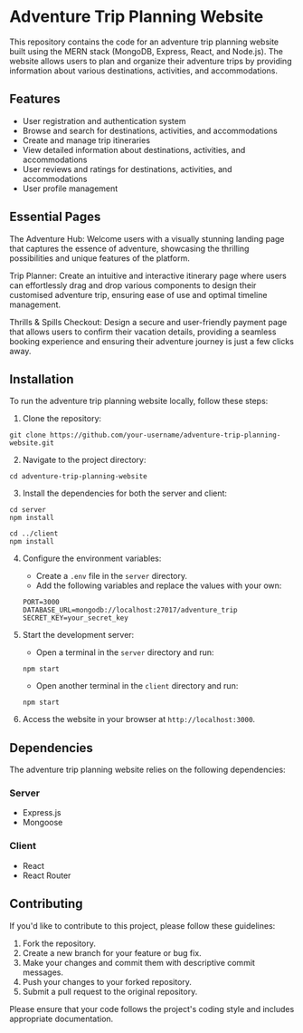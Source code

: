 # Adventure Trip Planning Website

This repository contains the code for an adventure trip planning website built using the MERN stack (MongoDB, Express, React, and Node.js). The website allows users to plan and organize their adventure trips by providing information about various destinations, activities, and accommodations.

## Features

- User registration and authentication system
- Browse and search for destinations, activities, and accommodations
- Create and manage trip itineraries
- View detailed information about destinations, activities, and accommodations
- User reviews and ratings for destinations, activities, and accommodations
- User profile management

## Essential Pages

The Adventure Hub: Welcome users with a visually stunning landing page that captures the
essence of adventure, showcasing the thrilling possibilities and unique features of the platform.

Trip Planner: Create an intuitive and interactive itinerary page where users can effortlessly drag
and drop various components to design their customised adventure trip, ensuring ease of use
and optimal timeline management.

Thrills & Spills Checkout: Design a secure and user-friendly payment page that allows users to
confirm their vacation details, providing a seamless booking experience and ensuring their
adventure journey is just a few clicks away.

## Installation

To run the adventure trip planning website locally, follow these steps:

1. Clone the repository:

```
git clone https://github.com/your-username/adventure-trip-planning-website.git
```

2. Navigate to the project directory:

```
cd adventure-trip-planning-website
```

3. Install the dependencies for both the server and client:

```
cd server
npm install

cd ../client
npm install
```

4. Configure the environment variables:

   - Create a `.env` file in the `server` directory.
   - Add the following variables and replace the values with your own:

   ```
   PORT=3000
   DATABASE_URL=mongodb://localhost:27017/adventure_trip
   SECRET_KEY=your_secret_key
   ```

5. Start the development server:

   - Open a terminal in the `server` directory and run:

   ```
   npm start
   ```

   - Open another terminal in the `client` directory and run:

   ```
   npm start
   ```

6. Access the website in your browser at `http://localhost:3000`.

## Dependencies

The adventure trip planning website relies on the following dependencies:

### Server

- Express.js
- Mongoose

### Client

- React
- React Router


## Contributing

If you'd like to contribute to this project, please follow these guidelines:

1. Fork the repository.
2. Create a new branch for your feature or bug fix.
3. Make your changes and commit them with descriptive commit messages.
4. Push your changes to your forked repository.
5. Submit a pull request to the original repository.

Please ensure that your code follows the project's coding style and includes appropriate documentation.
